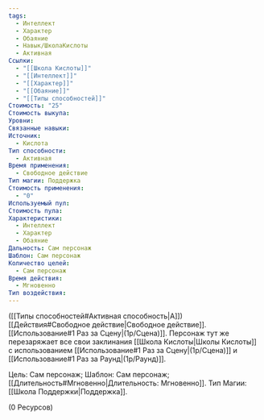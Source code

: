 ```yaml
---
tags:
  - Интеллект
  - Характер
  - Обаяние
  - Навык/ШколаКислоты
  - Активная
Ссылки:
  - "[[Школа Кислоты]]"
  - "[[Интеллект]]"
  - "[[Характер]]"
  - "[[Обаяние]]"
  - "[[Типы способностей]]"
Стоимость: "25"
Стоимость выкупа: 
Уровни: 
Связанные навыки: 
Источник:
  - Кислота
Тип способности:
  - Активная
Время применения:
  - Свободное действие
Тип магии: Поддержка
Стоимость применения:
  - "0"
Используемый пул: 
Стоимость пула: 
Характеристики:
  - Интеллект
  - Характер
  - Обаяние
Дальность: Сам персонаж
Шаблон: Сам персонаж
Количество целей:
  - Сам персонаж
Время действия:
  - Мгновенно
Тип воздействия:
---
```

([[Типы способностей#Активная способность|А]]) [[Действия#Свободное действие|Свободное действие]]. [[Использование#1 Раз за Сцену|(1р/Сцена)]].  Персонаж тут же перезаряжает все свои заклинания [[Школа Кислоты|Школы Кислоты]] с использованием [[Использование#1 Раз за Сцену|(1р/Сцена)]] и [[Использование#1 Раз за Раунд|(1р/Раунд)]]. 

Цель: Сам персонаж; Шаблон: Сам персонаж; [[Длительность#Мгновенно|Длительность: Мгновенно]]. Тип Магии: [[Школа Поддержки|Поддержка]].

(0 Ресурсов)